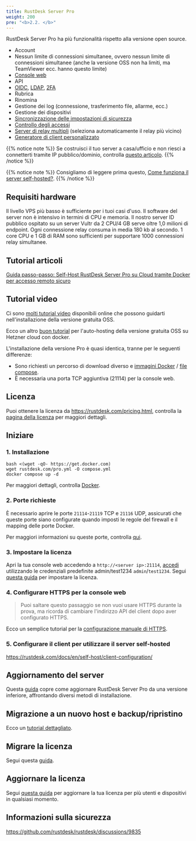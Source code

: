 ```yaml
---
title: RustDesk Server Pro
weight: 200
pre: "<b>2.2. </b>"
---
```


RustDesk Server Pro ha più funzionalità rispetto alla versione open source.

- Account
- Nessun limite di connessioni simultanee, ovvero nessun limite di connessioni simultanee (anche la versione OSS non ha limiti, ma TeamViewer ecc. hanno questo limite)
- [Console web](https://rustdesk.com/docs/en/self-host/rustdesk-server-pro/console/)
- API
- [OIDC](https://rustdesk.com/docs/en/self-host/rustdesk-server-pro/oidc/), [LDAP](https://rustdesk.com/docs/en/self-host/rustdesk-server-pro/ldap/), [2FA](https://rustdesk.com/docs/en/self-host/rustdesk-server-pro/2fa/)
- Rubrica
- Rinomina
- Gestione dei log (connessione, trasferimento file, allarme, ecc.)
- Gestione dei dispositivi
- [Sincronizzazione delle impostazioni di sicurezza](https://rustdesk.com/docs/en/self-host/rustdesk-server-pro/strategy/)
- [Controllo degli accessi](https://rustdesk.com/docs/en/self-host/rustdesk-server-pro/permissions/)
- [Server di relay multipli](https://rustdesk.com/docs/en/self-host/rustdesk-server-pro/relay/) (seleziona automaticamente il relay più vicino)
- [Generatore di client personalizzato](https://rustdesk.com/docs/en/self-host/client-configuration/#1-custom-client-generator-pro-only)

{{% notice note %}}
Se costruisci il tuo server a casa/ufficio e non riesci a connetterti tramite IP pubblico/dominio, controlla [questo articolo](https://rustdesk.com/docs/en/self-host/nat-loopback-issues/).
{{% /notice %}}

{{% notice note %}}
Consigliamo di leggere prima questo, [Come funziona il server self-hosted?](/docs/en/self-host/#how-does-self-hosted-server-work).
{{% /notice %}}

## Requisiti hardware

Il livello VPS più basso è sufficiente per i tuoi casi d'uso. Il software del server non è intensivo in termini di CPU e memoria. Il nostro server ID pubblico ospitato su un server Vultr da 2 CPU/4 GB serve oltre 1,0 milioni di endpoint. Ogni connessione relay consuma in media 180 kb al secondo. 1 core CPU e 1 GB di RAM sono sufficienti per supportare 1000 connessioni relay simultanee.

## Tutorial articoli
[Guida passo-passo: Self-Host RustDesk Server Pro su Cloud tramite Docker per accesso remoto sicuro](https://www.linkedin.com/pulse/step-by-step-guide-self-host-rustdesk-server-pro-cloud-montinaro-fwnmf/)

## Tutorial video

Ci sono [molti tutorial video](https://rustdesk.com/docs/en/self-host/rustdesk-server-oss/install/#video-tutorials) disponibili online che possono guidarti nell'installazione della versione gratuita OSS.

Ecco un altro [buon tutorial](https://www.linkedin.com/pulse/building-your-own-remote-desktop-solution-rustdesk-cloud-montinaro-bv94f/?trackingId=a07rn2fkBW1ctLHaJ0tVcg%3D%3D) per l'auto-hosting della versione gratuita OSS su Hetzner cloud con docker.

L'installazione della versione Pro è quasi identica, tranne per le seguenti differenze:

- Sono richiesti un percorso di download diverso e [immagini Docker](https://rustdesk.com/docs/en/self-host/rustdesk-server-pro/installscript/docker/) / [file compose](https://rustdesk.com/docs/en/self-host/rustdesk-server-pro/installscript/docker/#docker-compose).
- È necessaria una porta TCP aggiuntiva (21114) per la console web.

## Licenza

Puoi ottenere la licenza da https://rustdesk.com/pricing.html, controlla la [pagina della licenza](https://rustdesk.com/docs/en/self-host/rustdesk-server-pro/license/) per maggiori dettagli.

## Iniziare
### 1. Installazione

```
bash <(wget -qO- https://get.docker.com)
wget rustdesk.com/pro.yml -O compose.yml
docker compose up -d
```

Per maggiori dettagli, controlla [Docker](/docs/en/self-host/rustdesk-server-pro/installscript/docker/).

### 2. Porte richieste

È necessario aprire le porte `21114`-`21119` TCP e `21116` UDP, assicurati che queste porte siano configurate quando imposti le regole del firewall e il mapping delle porte Docker.

Per maggiori informazioni su queste porte, controlla [qui](/docs/en/self-host/rustdesk-server-oss/install/#ports).

### 3. Impostare la licenza

Apri la tua console web accedendo a `http://<server ip>:21114`, [accedi](/docs/en/self-host/rustdesk-server-pro/console/#log-in) utilizzando le credenziali predefinite admin/test1234 `admin`/`test1234`. Segui [questa guida](/docs/en/self-host/rustdesk-server-pro/license/#set-license) per impostare la licenza.

### 4. Configurare HTTPS per la console web

> Puoi saltare questo passaggio se non vuoi usare HTTPS durante la prova, ma ricorda di cambiare l'indirizzo API del client dopo aver configurato HTTPS.

Ecco un semplice tutorial per la [configurazione manuale di HTTPS](https://rustdesk.com/docs/en/self-host/rustdesk-server-pro/faq/#set-up-https-for-web-console-manually).

### 5. Configurare il client per utilizzare il server self-hosted

https://rustdesk.com/docs/en/self-host/client-configuration/

## Aggiornamento del server

Questa [guida](https://rustdesk.com/docs/en/self-host/rustdesk-server-pro/faq/#there-is-a-new-version-of-rustdesk-server-pro-out-how-can-i-upgrade) copre come aggiornare RustDesk Server Pro da una versione inferiore, affrontando diversi metodi di installazione.

## Migrazione a un nuovo host e backup/ripristino

Ecco un [tutorial dettagliato](https://github.com/rustdesk/rustdesk-server-pro/discussions/184).

## Migrare la licenza

Segui questa [guida](https://rustdesk.com/docs/en/self-host/rustdesk-server-pro/license/#invoices-license-retrieval-and-migration).

## Aggiornare la licenza

Segui [questa guida](/docs/en/self-host/rustdesk-server-pro/license/#renewupgrade-license) per aggiornare la tua licenza per più utenti e dispositivi in qualsiasi momento.

## Informazioni sulla sicurezza

https://github.com/rustdesk/rustdesk/discussions/9835
